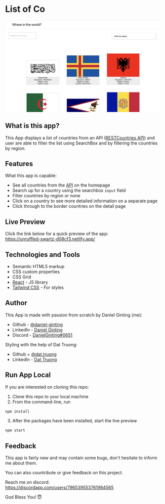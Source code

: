# List of Co

![](./Screenshot.png)

## What is this app?

This App displays a list of countries from an API ([RESTCountries API](https://restcountries.com/)) and user are able to filter the list using SearchBox and by filtering the countries by region.


## Features

What this app is capable:

- See all countries from the [API](https://restcountries.com/) on the homepage
- Search up for a country using the searchbox `input` field
- Filter countries by region or none
- Click on a country to see more detailed information on a separate page
- Click through to the border countries on the detail page
<!-- - Toggle the color scheme between light and dark mode *(optional)* -->


## Live Preview

Click the link below for a quick preview of the app:\
https://unruffled-swartz-d08cf3.netlify.app/


## Technologies and Tools

- Semantic HTML5 markup
- CSS custom properties
- CSS Grid
- [React](https://reactjs.org/) - JS library
- [Tailwind CSS](https://tailwindcss.com) - For styles



## Author

This App is made with passion from scratch by Daniel Ginting (me):
<!-- - Website - [Add your name here](https://www.your-site.com) -->
- Github - [@daniel-ginting](https://github.com/daniel-ginting)
- LinkedIn - [Daniel Ginting](https://www.linkedin.com/in/daniel-ginting-409813224/)
- Discord - [DanielGinting#0651](https://discordapp.com/users/796539553761984565)

Styling with the help of Dat Truong:
- Github = [@dat.truong](https://github.com/dat-truong196nt)
- LinkedIn - [Dat Truong](https://www.linkedin.com/in/truongquocdat196nt)

## Run App Local
If you are interested on cloning this repo:
1. Clone this repo to your local machine
2. From the command-line, run
```bash
npm install
``` 

3. After the packages have been installed, start the live preview
```bash
npm start
```

## Feedback

This app is fairly new and may contain some bugs, don't hesitate to inform me about them.

You can also countribute or give feedback on this project.

Reach me on discord:\
https://discordapp.com/users/796539553761984565

God Bless You! 😇

